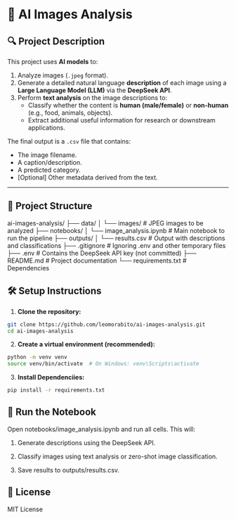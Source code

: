 # 🧠 AI Images Analysis

## 🔍 Project Description

This project uses **AI models** to:
1. Analyze images (`.jpeg` format).
2. Generate a detailed natural language **description** of each image using a **Large Language Model (LLM)** via the **DeepSeek API**.
3. Perform **text analysis** on the image descriptions to:
   - Classify whether the content is **human (male/female)** or **non-human** (e.g., food, animals, objects).
   - Extract additional useful information for research or downstream applications.

The final output is a `.csv` file that contains:
- The image filename.
- A caption/description.
- A predicted category.
- [Optional] Other metadata derived from the text.

---

## 📁 Project Structure
ai-images-analysis/
├── data/
│ └── images/ # JPEG images to be analyzed
├── notebooks/
│ └── image_analysis.ipynb # Main notebook to run the pipeline
├── outputs/
│ └── results.csv # Output with descriptions and classifications
├── .gitignore # Ignoring .env and other temporary files
├── .env # Contains the DeepSeek API key (not committed)
├── README.md # Project documentation
└── requirements.txt # Dependencies



## 🛠️ Setup Instructions

1. **Clone the repository:**

```bash
git clone https://github.com/leomorabito/ai-images-analysis.git
cd ai-images-analysis
```

2. **Create a virtual environment (recommended):**
```bash
python -m venv venv
source venv/bin/activate  # On Windows: venv\Scripts\activate
```

3. **Install Dependenciies:**
```bash
pip install -r requirements.txt
```

## 🚀 Run the Notebook
Open notebooks/image_analysis.ipynb and run all cells.
This will:
1. Generate descriptions using the DeepSeek API.

2. Classify images using text analysis or zero-shot image classification.

3. Save results to outputs/results.csv.

## 📜 License
MIT License 
